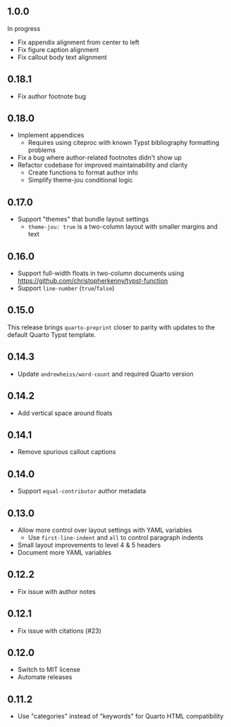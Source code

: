 ## 1.0.0

In progress

- Fix appendix alignment from center to left
- Fix figure caption alignment
- Fix callout body text alignment

## 0.18.1

- Fix author footnote bug

## 0.18.0

- Implement appendices
    - Requires using citeproc with known Typst bibliography formatting problems
- Fix a bug where author-related footnotes didn't show up
- Refactor codebase for improved maintainability and clarity
  - Create functions to format author info
  - Simplify theme-jou conditional logic

## 0.17.0

- Support "themes" that bundle layout settings
  - `theme-jou: true` is a two-column layout with smaller margins and text

## 0.16.0

- Support full-width floats in two-column documents using <https://github.com/christopherkenny/typst-function>
- Support `line-number` (`true`/`false`)

## 0.15.0

This release brings `quarto-preprint` closer to parity with updates to the default Quarto Typst template.

## 0.14.3

- Update `andrewheiss/word-count` and required Quarto version

## 0.14.2

- Add vertical space around floats

## 0.14.1

- Remove spurious callout captions

## 0.14.0

- Support `equal-contributor` author metadata

## 0.13.0

- Allow more control over layout settings with YAML variables
  - Use `first-line-indent` and `all` to control paragraph indents
- Small layout improvements to level 4 & 5 headers
- Document more YAML variables

## 0.12.2

- Fix issue with author notes

## 0.12.1

- Fix issue with citations (#23)

## 0.12.0

- Switch to MIT license
- Automate releases

## 0.11.2

- Use "categories" instead of "keywords" for Quarto HTML compatibility
